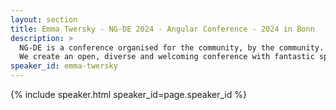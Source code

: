 ```yaml
---
layout: section
title: Emma Twersky - NG-DE 2024 - Angular Conference - 2024 in Bonn
description: >
  NG-DE is a conference organised for the community, by the community.
  We create an open, diverse and welcoming conference with fantastic speakers and a warm and friendly environment. 
speaker_id: emma-twersky
---
```


{% include speaker.html speaker_id=page.speaker_id %}
